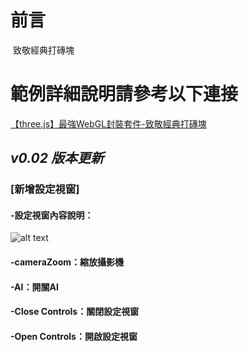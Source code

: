 # 前言
 致敬經典打磚塊

# 範例詳細說明請參考以下連接
 [【three.js】最強WebGL封裝套件-致敬經典打磚塊](http://webfish-channel.blogspot.tw/2017/04/threejswebgl.html)


## *v0.02 版本更新*
### [新增設定視窗]
#### -設定視窗內容說明：
![alt text](https://1.bp.blogspot.com/-twIRl736DsA/WRfwQ9Mit3I/AAAAAAAAB_o/-r-YUkpBtVQByKongRDwwfZjxmBxR6PeQCLcB/s1600/p01.jpg "設定視窗")
#### -cameraZoom：縮放攝影機
#### -AI：開關AI
#### -Close Controls：關閉設定視窗
#### -Open Controls：開啟設定視窗
